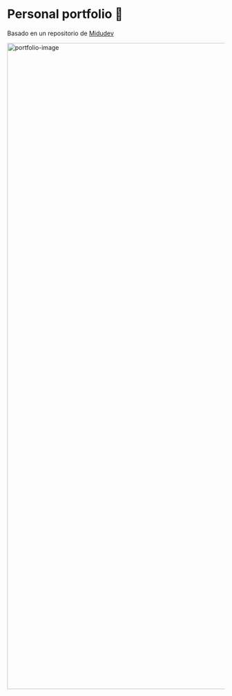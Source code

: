 # Personal portfolio 🚀

Basado en un repositorio de <a href="https://github.com/midudev">Midudev</a>

<img width="1496" alt="portfolio-image" src="https://github.com/ibalenciaga/portfolio-astro/assets/8719199/470786d1-891c-48cd-97ea-defded1fd43d">